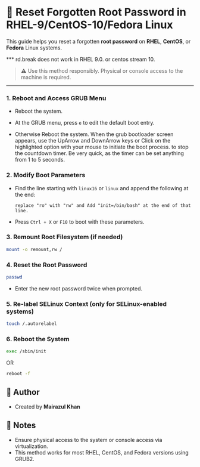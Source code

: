 # 🔐 Reset Forgotten Root Password in RHEL-9/CentOS-10/Fedora Linux

This guide helps you reset a forgotten **root password** on **RHEL**, **CentOS**, or **Fedora** Linux systems.

*** rd.break does not work in RHEL 9.0. or centos stream 10.

> ⚠️ Use this method responsibly. Physical or console access to the machine is required.

---

### 1. Reboot and Access GRUB Menu
- Reboot the system.
- At the GRUB menu, press `e` to edit the default boot entry.

- Otherwise Reboot the system. When the grub bootloader screen appears, use the UpArrow and DownArrow keys or Click on the highlighted option with your mouse to initiate the boot process. to stop the countdown timer. Be very quick, as the timer can be set anything from 1 to 5 seconds.


### 2. Modify Boot Parameters
- Find the line starting with `linux16` or `linux` and append the following at the end:
  ```
  replace "ro" with "rw" and Add "init=/bin/bash" at the end of that line.
  ```
- Press `Ctrl + X` or `F10` to boot with these parameters.

### 3. Remount Root Filesystem (if needed)
```bash
mount -o remount,rw /
```

### 4. Reset the Root Password
```bash
passwd  
```
- Enter the new root password twice when prompted.

### 5. Re-label SELinux Context (only for SELinux-enabled systems)
```bash
touch /.autorelabel
```

### 6. Reboot the System
```bash
exec /sbin/init
```
OR
```bash
reboot -f
```

## 📂 Author
- Created by **Mairazul Khan**


## 🔐 Notes
- Ensure physical access to the system or console access via virtualization.
- This method works for most RHEL, CentOS, and Fedora versions using GRUB2.
